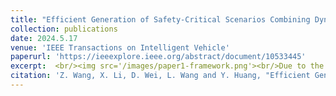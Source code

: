 ```yaml
---
title: "Efficient Generation of Safety-Critical Scenarios Combining Dynamic and Static Scenario Parameters"
collection: publications
date: 2024.5.17
venue: 'IEEE Transactions on Intelligent Vehicle'
paperurl: 'https://ieeexplore.ieee.org/abstract/document/10533445'
excerpt:  <br/><img src='/images/paper1-framework.png'><br/>Due to the rarity of safety-critical scenarios, the safety of autonomous driving decision-making algorithms cannot be fully guaranteed in open environments, which limits their further applications. Therefore, it is crucial to efficiently generate such scenarios for the safety validation of autonomous driving algorithms. To improve the generation efficiency of safety-critical scenarios, we propose an efficient safety-critical scenario generation method combining dynamic and static parameters that constitute a scenario by alternating the optimization of them.To generate dynamic scenario parameters efficiently, a traffic participants model integrating reinforcement learning and prior traffic knowledge is proposed, which is then optimized under the guidance of a prior risk estimation model. For the generation of static scenario parameters, a posterior risk estimation model is proposed, which learns from the explored parameter trajectories during the dynamic scenario generation, to estimate the risk of unknown states. Finally, three different efficiency metrics are proposed and experiments are conducted on rule-based, optimization-based, and learning-based autonomous driving algorithms to verify the high efficiency and generality of the proposed method.Compared with the baseline model that only considers dynamic parameters, the proposed method averagely improves the generation speed by 151.8% and the success rate by 78.7% with only a few alternate optimizations. In addition, the method is generalizable for different types of autonomous driving algorithms. The safety-critical scenario generation paradigm proposed in this paper can greatly accelerate the safety evaluation for any given algorithm, which is of great significance for the development of autonomous driving.
citation: 'Z. Wang, X. Li, D. Wei, L. Wang and Y. Huang, "Efficient Generation of Safety-Critical Scenarios Combining Dynamic and Static Scenario Parameters," in IEEE Transactions on Intelligent Vehicles, doi: 10.1109/TIV.2024.3402221.'
---
```




